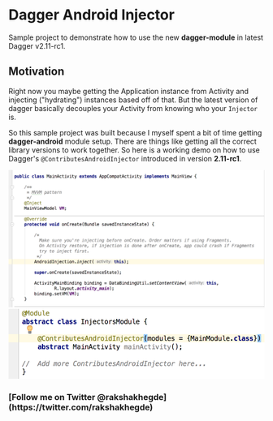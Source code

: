 # Dagger Android Injector

Sample project to demonstrate how to use the new **dagger-module** in latest Dagger v2.11-rc1.

## Motivation
Right now you maybe getting the Application instance from Activity and injecting ("hydrating") instances based off of that. But the latest version of dagger basically decouples your Activity from knowing who your `Injector` is.

So this sample project was built because I myself spent a bit of time getting **dagger-android** module setup. There are things like getting all the correct library versions to work together. So here is a working demo on how to use Dagger's `@ContributesAndroidInjector` introduced in version **2.11-rc1**.

<p align="center">
<img alt="MainActivity Demo" src="/ART/main_activity.png" width="600"></img>
<img alt="Injectors Module Demo" src="/ART/injectors_module.png" width="600"></img>
</p>

<h3>[Follow me on Twitter @rakshakhegde](https://twitter.com/rakshakhegde)</h3>
